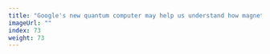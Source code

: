 ```yaml
---
title: "Google's new quantum computer may help us understand how magnets work"
imageUrl: ""
index: 73
weight: 73
---
```

